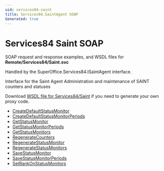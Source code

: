 ```yaml
---
uid: services84-saint
title: Services84.SaintAgent SOAP
Generated: true
---
```


# Services84 Saint SOAP

SOAP request and response examples, and WSDL files for **Remote/Services84/Saint.svc**

Handled by the <see cref="T:SuperOffice.Services84.ISaintAgent">SuperOffice.Services84.ISaintAgent</see> interface.

Interface for the Saint Agent
Administration and maintenance of SAINT counters and statuses

Download [WSDL file for Services84/Saint](../Services84-Saint.md) if you need to generate your own proxy code.

* [CreateDefaultStatusMonitor](CreateDefaultStatusMonitor.md)
* [CreateDefaultStatusMonitorPeriods](CreateDefaultStatusMonitorPeriods.md)
* [GetStatusMonitor](GetStatusMonitor.md)
* [GetStatusMonitorPeriods](GetStatusMonitorPeriods.md)
* [GetStatusMonitors](GetStatusMonitors.md)
* [RegenerateCounters](RegenerateCounters.md)
* [RegenerateStatusMonitor](RegenerateStatusMonitor.md)
* [RegenerateStatusMonitors](RegenerateStatusMonitors.md)
* [SaveStatusMonitor](SaveStatusMonitor.md)
* [SaveStatusMonitorPeriods](SaveStatusMonitorPeriods.md)
* [SetRankOnStatusMonitors](SetRankOnStatusMonitors.md)
